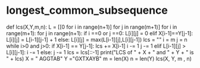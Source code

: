 # longest_common_subsequence
def lcs(X,Y,m,n):
    L = [[0 for i in range(n+1)] for j in range(m+1)]
    for i in range(m+1):
        for j in range(n+1):
            if i ==0 or j ==0:
                L[i][j] = 0
            elif X[i-1]==Y[j-1]:
                L[i][j] = L[i-1][j-1] + 1
            else:
                L[i][j] = max(L[i-1][j],L[i][j-1])
    lcs = ""
    i = m
    j = n
    while i>0 and j>0:
        if X[i-1] == Y[j-1]:
            lcs += X[i-1]
            i -= 1
            j -= 1
        elif L[i-1][j] > L[i][j-1]:
            i -= 1
        else:
            j -= 1
    lcs = lcs[::-1]
    print("LCS of " + X + " and " + Y + " is " + lcs)
X = " AGGTAB"
Y ="GXTXAYB"
m = len(X)
n = len(Y)
lcs(X, Y, m , n)
